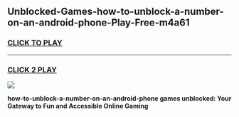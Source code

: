 
## Unblocked-Games-how-to-unblock-a-number-on-an-android-phone-Play-Free-m4a61
<h3>
<a href="https://premium76.site?title=how-to-unblock-a-number-on-an-android-phone&ref=21A">CLICK TO PLAY</a></h3>
<hr>

<h3>
<a href="https://premium76.site?title=how-to-unblock-a-number-on-an-android-phone&ref=21A">CLICK 2 PLAY</a>
  
</h3>

<a href="https://premium76.site?title=how-to-unblock-a-number-on-an-android-phone&ref=21A"><img src="https://clearcache.store/games.png"></a>


**how-to-unblock-a-number-on-an-android-phone games unblocked: Your Gateway to Fun and Accessible Online Gaming**
